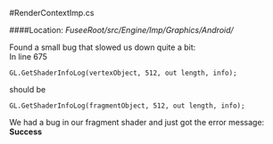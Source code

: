 #RenderContextImp.cs

####Location: *FuseeRoot/src/Engine/Imp/Graphics/Android/*


Found a small bug that slowed us down quite a bit:</br>
In line 675

    GL.GetShaderInfoLog(vertexObject, 512, out length, info);
should be

    GL.GetShaderInfoLog(fragmentObject, 512, out length, info);
  

We had a bug in our fragment shader and just got the error message: **Success**
